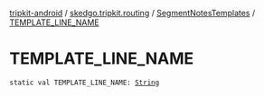 [tripkit-android](../../index.md) / [skedgo.tripkit.routing](../index.md) / [SegmentNotesTemplates](index.md) / [TEMPLATE_LINE_NAME](./-t-e-m-p-l-a-t-e_-l-i-n-e_-n-a-m-e.md)

# TEMPLATE_LINE_NAME

`static val TEMPLATE_LINE_NAME: `[`String`](https://kotlinlang.org/api/latest/jvm/stdlib/kotlin/-string/index.html)